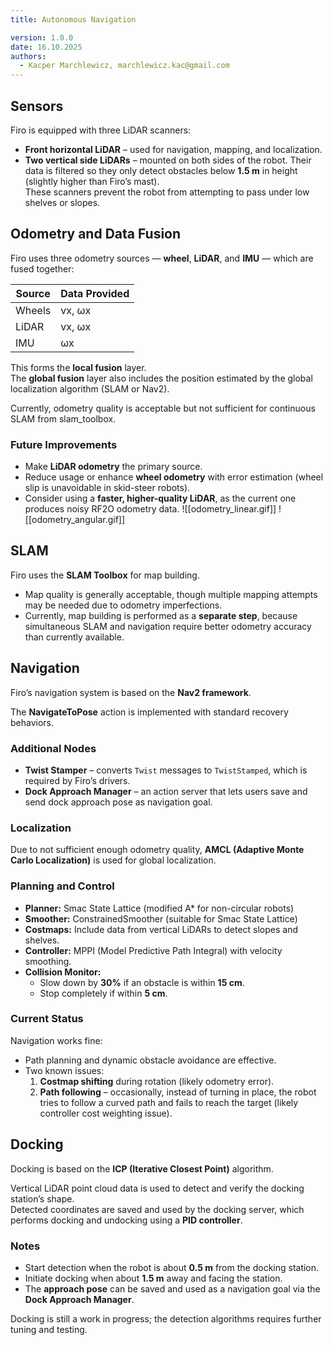 ```yaml
---
title: Autonomous Navigation

version: 1.0.0
date: 16.10.2025
authors:
  - Kacper Marchlewicz, marchlewicz.kac@gmail.com
---
```

## Sensors
Firo is equipped with three LiDAR scanners:

- **Front horizontal LiDAR** – used for navigation, mapping, and localization. 
- **Two vertical side LiDARs** – mounted on both sides of the robot. Their data is filtered so they only detect obstacles below **1.5 m** in height (slightly higher than Firo’s mast).  
  These scanners prevent the robot from attempting to pass under low shelves or slopes.



## Odometry and Data Fusion
Firo uses three odometry sources — **wheel**, **LiDAR**, and **IMU** — which are fused together:

| Source | Data Provided |
| ------ | ------------- |
| Wheels | vx, ωx        |
| LiDAR  | vx, ωx        |
| IMU    | ωx            |

This forms the **local fusion** layer.  
The **global fusion** layer also includes the position estimated by the global localization algorithm (SLAM or Nav2).

Currently, odometry quality is acceptable but not sufficient for continuous SLAM from slam_toolbox.

### Future Improvements
- Make **LiDAR odometry** the primary source.  
- Reduce usage or enhance **wheel odometry** with error estimation (wheel slip is unavoidable in skid-steer robots).  
- Consider using a **faster, higher-quality LiDAR**, as the current one produces noisy RF2O odometry data.
![[odometry_linear.gif]]
![[odometry_angular.gif]]


## SLAM
Firo uses the **SLAM Toolbox** for map building.

- Map quality is generally acceptable, though multiple mapping attempts may be needed due to odometry imperfections.  
- Currently, map building is performed as a **separate step**, because simultaneous SLAM and navigation require better odometry accuracy than currently available.



## Navigation
Firo’s navigation system is based on the **Nav2 framework**.

The **NavigateToPose** action is implemented with standard recovery behaviors.

### Additional Nodes
- **Twist Stamper** – converts `Twist` messages to `TwistStamped`, which is required by Firo’s drivers.  
- **Dock Approach Manager** – an action server that lets users save and send dock approach pose as navigation goal.

### Localization
Due to not sufficient enough odometry quality, **AMCL (Adaptive Monte Carlo Localization)** is used for global localization.

### Planning and Control
- **Planner:** Smac State Lattice (modified A* for non-circular robots)  
- **Smoother:** ConstrainedSmoother (suitable for Smac State Lattice)  
- **Costmaps:** Include data from vertical LiDARs to detect slopes and shelves.  
- **Controller:** MPPI (Model Predictive Path Integral) with velocity smoothing.  
- **Collision Monitor:**  
  - Slow down by **30%** if an obstacle is within **15 cm**.  
  - Stop completely if within **5 cm**.

### Current Status
Navigation works fine:
- Path planning and dynamic obstacle avoidance are effective.  
- Two known issues:
  1. **Costmap shifting** during rotation (likely odometry error).  
  2. **Path following** – occasionally, instead of turning in place, the robot tries to follow a curved path and fails to reach the target (likely controller cost weighting issue).



## Docking
Docking is based on the **ICP (Iterative Closest Point)** algorithm.

Vertical LiDAR point cloud data is used to detect and verify the docking station’s shape.  
Detected coordinates are saved and used by the docking server, which performs docking and undocking using a **PID controller**.

### Notes
- Start detection when the robot is about **0.5 m** from the docking station.  
- Initiate docking when about **1.5 m** away and facing the station.  
- The **approach pose** can be saved and used as a navigation goal via the **Dock Approach Manager**.

Docking is still a work in progress; the detection algorithms requires further tuning and testing.
